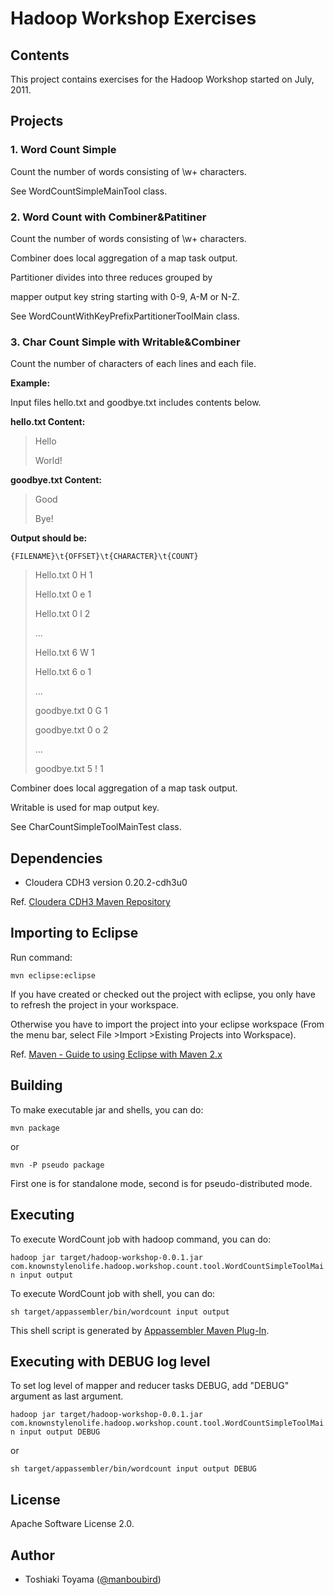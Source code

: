 Hadoop Workshop Exercises
=========================

Contents
--------

This project contains exercises for the Hadoop Workshop started on July, 2011.

## Projects

### 1. Word Count Simple

Count the number of words consisting of \w+ characters.

See WordCountSimpleMainTool class.

### 2. Word Count with Combiner&Patitiner

Count the number of words consisting of \w+ characters.

Combiner does local aggregation of a map task output.

Partitioner divides into three reduces grouped by

mapper output key string starting with 0-9, A-M or N-Z.

See WordCountWithKeyPrefixPartitionerToolMain class.

### 3. Char Count Simple with Writable&Combiner

Count the number of characters of each lines and each file.
        
**Example:**
    
Input files hello.txt and goodbye.txt includes contents below.
    
**hello.txt Content:**
    
> Hello
>
> World!
    
**goodbye.txt Content:**
    
> Good
>
> Bye!
    
**Output should be:**
    
    {FILENAME}\t{OFFSET}\t{CHARACTER}\t{COUNT}

> Hello.txt	0	H	1
>    
> Hello.txt	0	e	1
> 
> Hello.txt	0	l	2
> 
> ...
> 
> Hello.txt	6	W	1
> 
> Hello.txt	6	o	1
> 
> ...
> 
> goodbye.txt	0	G	1
> 
> goodbye.txt	0	o	2
> 
> ...
> 
> goodbye.txt	5	!	1
 	
Combiner does local aggregation of a map task output.

Writable is used for map output key.

See CharCountSimpleToolMainTest class.
    
## Dependencies

* Cloudera CDH3 version 0.20.2-cdh3u0

Ref. [Cloudera CDH3 Maven Repository](https://ccp.cloudera.com/display/CDHDOC/Using+the+CDH3+Maven+Repository)

## Importing to Eclipse

Run command:

`mvn eclipse:eclipse`

If you have created or checked out the project with eclipse, you only have to refresh the project in your workspace. 

Otherwise you have to import the project into your eclipse workspace (From the menu bar, select File >Import >Existing Projects into Workspace).

Ref. [Maven - Guide to using Eclipse with Maven 2.x](http://maven.apache.org/guides/mini/guide-ide-eclipse.html)

## Building

To make executable jar and shells, you can do:  

`mvn package`

  or

`mvn -P pseudo package`

First one is for standalone mode, second is for pseudo-distributed mode.

## Executing

To execute WordCount job with hadoop command, you can do:

`hadoop jar target/hadoop-workshop-0.0.1.jar com.knownstylenolife.hadoop.workshop.count.tool.WordCountSimpleToolMain input output`

To execute WordCount job with shell, you can do:

`sh target/appassembler/bin/wordcount input output`

This shell script is generated by [Appassembler Maven Plug-In](http://mojo.codehaus.org/appassembler/appassembler-maven-plugin/).

## Executing with DEBUG log level

To set log level of mapper and reducer tasks DEBUG, add "DEBUG" argument as last argument.

`hadoop jar target/hadoop-workshop-0.0.1.jar com.knownstylenolife.hadoop.workshop.count.tool.WordCountSimpleToolMain input output DEBUG`

or

`sh target/appassembler/bin/wordcount input output DEBUG`

## License

Apache Software License 2.0.

## Author

* Toshiaki Toyama ([@manboubird](http://twitter.com/manboubird))

    
